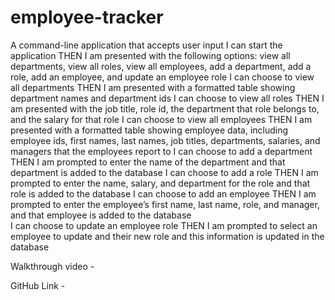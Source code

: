 # employee-tracker

A command-line application that accepts user input
I can start the application
THEN I am presented with the following options: view all departments, view all roles, view all employees, add a department, add a role, add an employee, and update an employee role
I can choose to view all departments
THEN I am presented with a formatted table showing department names and department ids
I can choose to view all roles
THEN I am presented with the job title, role id, the department that role belongs to, and the salary for that role
I can choose to view all employees
THEN I am presented with a formatted table showing employee data, including employee ids, first names, last names, job titles, departments, salaries, and managers that the employees report to
I can choose to add a department
THEN I am prompted to enter the name of the department and that department is added to the database
I can choose to add a role
THEN I am prompted to enter the name, salary, and department for the role and that role is added to the database
I can choose to add an employee
THEN I am prompted to enter the employee’s first name, last name, role, and manager, and that employee is added to the database  
I can choose to update an employee role
THEN I am prompted to select an employee to update and their new role and this information is updated in the database 


Walkthrough video -

GitHub Link -